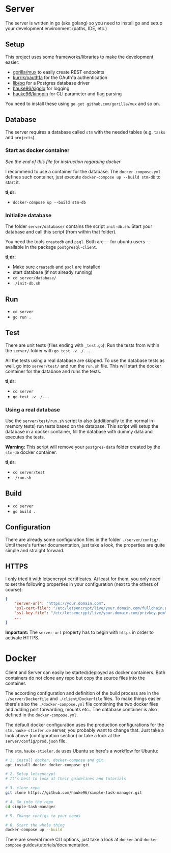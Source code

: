 # Server

The server is written in go (aka golang) so you need to install go and setup your development environment (paths, IDE, etc.)

## Setup
This project uses some frameworks/libraries to make the development easier:

* [gorilla/mux](https://github.com/gorilla/mux) to easily create REST endpoints
* [kurrik/oauth1a](https://github.com/kurrik/oauth1a) for the OAuth1a authentication
* [lib/pq](https://github.com/lib/pq) for a Postgres database driver
* [hauke96/sigolo](https://github.com/hauke96/sigolo) for logging
* [hauke96/kingpin](https://github.com/hauke96/kingpin) for CLI parameter and flag parsing

You need to install these using `go get github.com/gorilla/mux` and so on.

## Database

The server requires a database called `stm` with the needed tables (e.g. `tasks` and `projects`).

### Start as docker container

*See the end of this file for instruction regarding docker*

I recommend to use a container for the database.
The `docker-compose.yml` defines such container, just execute `docker-compose up --build stm-db` to start it.

**tl;dr:**
* `docker-compose up --build stm-db`

### Initialize database 

The folder `server/database/` contains the script `init-db.sh`.
Start your database and call this script (from within that folder).

You need the tools `createdb` and `psql`. Both are -- for ubuntu users -- available in the package `postgresql-client`.

**tl;dr:**
* Make sure `createdb` and `psql` are installed
* start database (if not already running)
* `cd server/database/`
* `./init-db.sh`

## Run

* `cd server`
* `go run .`

## Test

There are unit tests (files ending with `_test.go`).
Run the tests from within the `server/` folder with `go test -v ./...`.

All the tests using a real database are skipped.
To use the database tests as well, go into `server/test/` and run the `run.sh` file.
This will start the docker container for the database and runs the tests. 

**tl;dr:**
* `cd server`
* `go test -v ./...`

### Using a real database

Use the `server/test/run.sh` script to also (additionally to the normal in-memory tests) run tests based on the database.
This script will setup the database in a docker container, fill the database with dummy data and executes the tests.

**Warning:**
This script will remove your `postgres-data` folder created by the `stm-db` docker container.

**tl;dr:**
* `cd server/test`
* `./run.sh`

## Build

* `cd server`
* `go build .`

## Configuration

There are already some configuration files in the folder `./server/config/`.
Until there's further documentation, just take a look, the properties are quite simple and straight forward.

## HTTPS

I only tried it with letsencrypt certificates.
At least for them, you only need to set the following properties in your configuration (next to the others of course):

```json
{
	"server-url": "https://your.domain.com",
	"ssl-cert-file": "/etc/letsencrypt/live/your.domain.com/fullchain.pem",
	"ssl-key-file": "/etc/letsencrypt/live/your.domain.com/privkey.pem",
	...
}
```

**Important:** The `server-url` property has to begin with `https` in order to activate HTTPS.

# Docker

Client and Server can easily be started/deployed as docker containers.
Both containers do not clone any repo but copy the source files into the container.

The according configuration and definition of the build process are in the `./server/Dockerfile` and `./client/Dockerfile` files.
To make things easier there's also the `./docker-compose.yml` file combining the two docker files and adding port forwarding, mounts etc..
The database container is also defined in the `docker-compose.yml`.

The default docker configuration uses the production configurations for the `stm.hauke-stieler.de` server, you probably want to change that.
Just take a look above (configuration section) or take a look at the `server/config/prod.json` file.

The `stm.hauke-stieler.de` uses Ubuntu so here's a workflow for Ubuntu:

```bash
# 1. install docker, docker-compose and git
apt install docker docker-compose git

# 2. Setup letsencrypt
# It's best to look at their guidelines and tutorials

# 3. clone repo
git clone https://github.com/hauke96/simple-task-manager.git

# 4. Go into the repo
cd simple-task-manager

# 5. Change configs to your needs

# 6. Start the whole thing
docker-compose up --build
```

There are several more CLI options, just take a look at `docker` and `docker-compose` guides/tutorials/documentation.